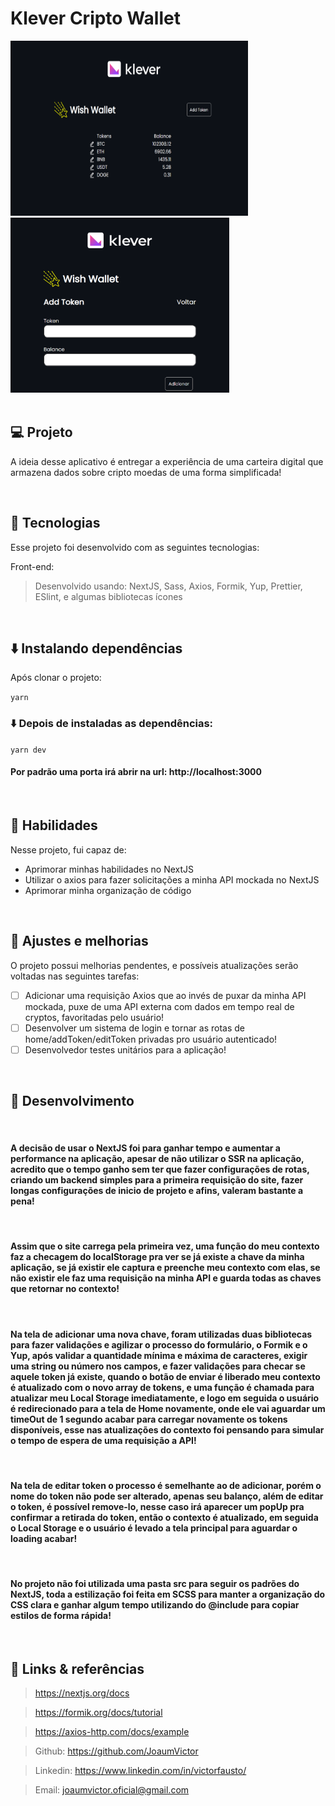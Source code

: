 # Klever Cripto Wallet

<div>
  <div align="left">
    <img src="./assets/screen1.png" width="380" height="280" alt="DashboardApp" />
    <img src="./assets/screen2.png" width="350" height="280" alt="DashboardApp" />
  </div>
</div>

</br>

## 💻 Projeto

A ideia desse aplicativo é entregar a experiência de uma carteira digital que armazena dados sobre cripto moedas de uma forma simplificada!

</br>

## 🚀 Tecnologias

Esse projeto foi desenvolvido com as seguintes tecnologias:

Front-end:

> Desenvolvido usando: NextJS, Sass, Axios, Formik, Yup, Prettier, ESlint, e algumas bibliotecas ícones

</br>

## ⬇️ Instalando dependências

Após clonar o projeto:

`yarn`

### ⬇️ Depois de instaladas as dependências:

`yarn dev`

#### Por padrão uma porta irá abrir na url: http://localhost:3000

</br>

## 📌 Habilidades

Nesse projeto, fui capaz de:

- Aprimorar minhas habilidades no NextJS
- Utilizar o axios para fazer solicitações a minha API mockada no NextJS
- Aprimorar minha organização de código

</br>

## 📝 Ajustes e melhorias

O projeto possui melhorias pendentes, e possíveis atualizações serão voltadas nas seguintes tarefas:

- [ ] Adicionar uma requisição Axios que ao invés de puxar da minha API mockada, puxe de uma API externa com dados em tempo real de cryptos, favoritadas pelo usuário!
- [ ] Desenvolver um sistema de login e tornar as rotas de home/addToken/editToken privadas pro usuário autenticado!
- [ ] Desenvolvedor testes unitários para a aplicação!

</br>

## 🚩 Desenvolvimento

<br>

#### A decisão de usar o NextJS foi para ganhar tempo e aumentar a performance na aplicação, apesar de não utilizar o SSR na aplicação, acredito que o tempo ganho sem ter que fazer configurações de rotas, criando um backend simples para a primeira requisição do site, fazer longas configurações de inicio de projeto e afins, valeram bastante a pena!

<br>

#### Assim que o site carrega pela primeira vez, uma função do meu contexto faz a checagem do localStorage pra ver se já existe a chave da minha aplicação, se já existir ele captura e preenche meu contexto com elas, se não existir ele faz uma requisição na minha API e guarda todas as chaves que retornar no contexto!

<br>

#### Na tela de adicionar uma nova chave, foram utilizadas duas bibliotecas para fazer validações e agilizar o processo do formulário, o Formik e o Yup, após validar a quantidade mínima e máxima de caracteres, exigir uma string ou número nos campos, e fazer validações para checar se aquele token já existe, quando o botão de enviar é liberado meu contexto é atualizado com o novo array de tokens, e uma função é chamada para atualizar meu Local Storage imediatamente, e logo em seguida o usuário é redirecionado para a tela de Home novamente, onde ele vai aguardar um timeOut de 1 segundo acabar para carregar novamente os tokens disponíveis, esse nas atualizações do contexto foi pensando para simular o tempo de espera de uma requisição a API!

<br>

#### Na tela de editar token o processo é semelhante ao de adicionar, porém o nome do token não pode ser alterado, apenas seu balanço, além de editar o token, é possível remove-lo, nesse caso irá aparecer um popUp pra confirmar a retirada do token, então o contexto é atualizado, em seguida o Local Storage e o usuário é levado a tela principal para aguardar o loading acabar!

<br>

#### No projeto não foi utilizada uma pasta src para seguir os padrões do NextJS, toda a estilização foi feita em SCSS para manter a organização do CSS clara e ganhar algum tempo utilizando do @include para copiar estilos de forma rápida!

<br>

## 🔗 Links & referências

> https://nextjs.org/docs

> https://formik.org/docs/tutorial

> https://axios-http.com/docs/example

> Github: https://github.com/JoaumVictor

> Linkedin: https://www.linkedin.com/in/victorfausto/

> Email: joaumvictor.oficial@gmail.com
